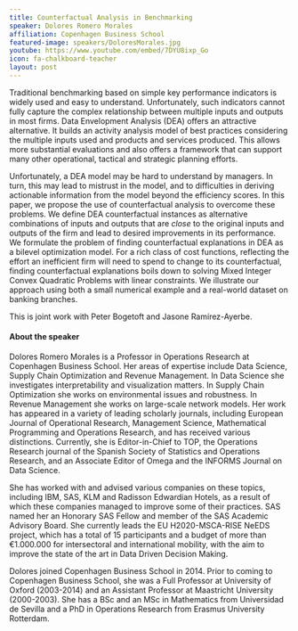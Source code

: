 ```yaml
---
title: Counterfactual Analysis in Benchmarking
speaker: Dolores Romero Morales
affiliation: Copenhagen Business School
featured-image: speakers/DoloresMorales.jpg
youtube: https://www.youtube.com/embed/7DYU8ixp_Go
icon: fa-chalkboard-teacher
layout: post
---
```


Traditional benchmarking based on simple key performance indicators is widely used and easy to understand. Unfortunately, such indicators cannot fully capture the complex relationship between multiple inputs and outputs in most firms. Data Envelopment Analysis (DEA) offers an attractive alternative. It builds an activity analysis model of best practices considering the multiple inputs used and products and services produced. This allows more substantial evaluations and also offers a framework that can support many other operational, tactical and strategic planning efforts.

Unfortunately, a DEA model may be hard to understand by managers. In turn, this may lead to mistrust in the model, and to difficulties in deriving actionable information from the model beyond the efficiency scores. In this paper, we propose the use of counterfactual analysis to overcome these problems. We define DEA counterfactual instances as alternative combinations of inputs and outputs that are *close* to the original inputs and outputs of the firm and lead to desired improvements in its performance. We formulate the problem of finding counterfactual explanations in DEA as a bilevel optimization model. For a rich class of cost functions, reflecting the effort an inefficient firm will need to spend to change to its counterfactual, finding counterfactual explanations boils down to solving Mixed Integer Convex Quadratic Problems with linear constraints. We illustrate our approach using both a small numerical example and a real-world dataset on banking branches.

This is joint work with Peter Bogetoft and Jasone Ramírez-Ayerbe.


#### About the speaker

Dolores Romero Morales is a Professor in Operations Research at Copenhagen Business School. Her areas of expertise include Data Science, Supply Chain Optimization and Revenue Management. In Data Science she investigates interpretability and visualization matters. In Supply Chain Optimization she works on environmental issues and robustness. In Revenue Management she works on large-scale network models. Her work has appeared in a variety of leading scholarly journals, including European Journal of Operational Research, Management Science, Mathematical Programming and Operations Research, and has received various distinctions. Currently, she is Editor-in-Chief to TOP, the Operations Research journal of the Spanish Society of Statistics and Operations Research, and an Associate Editor of Omega and the INFORMS Journal on Data Science.

She has worked with and advised various companies on these topics, including IBM, SAS, KLM and Radisson Edwardian Hotels, as a result of which these companies managed to improve some of their practices. SAS named her an Honorary SAS Fellow and member of the SAS Academic Advisory Board. She currently leads the EU H2020-MSCA-RISE NeEDS project, which has a total of 15 participants and a budget of more than €1.000.000 for intersectoral and international mobility, with the aim to improve the state of the art in Data Driven Decision Making.

Dolores joined Copenhagen Business School in 2014. Prior to coming to Copenhagen Business School, she was a Full Professor at University of Oxford (2003-2014) and an Assistant Professor at Maastricht University (2000-2003). She has a BSc and an MSc in Mathematics from Universidad de Sevilla and a PhD in Operations Research from Erasmus University Rotterdam.


